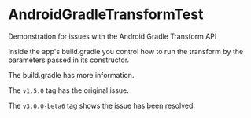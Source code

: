 # AndroidGradleTransformTest
Demonstration for issues with the Android Gradle Transform API

Inside the app's build.gradle you control how to run the transform by the parameters passed in its constructor.

The build.gradle has more information.

The `v1.5.0` tag has the original issue.

The `v3.0.0-beta6` tag shows the issue has been resolved.
